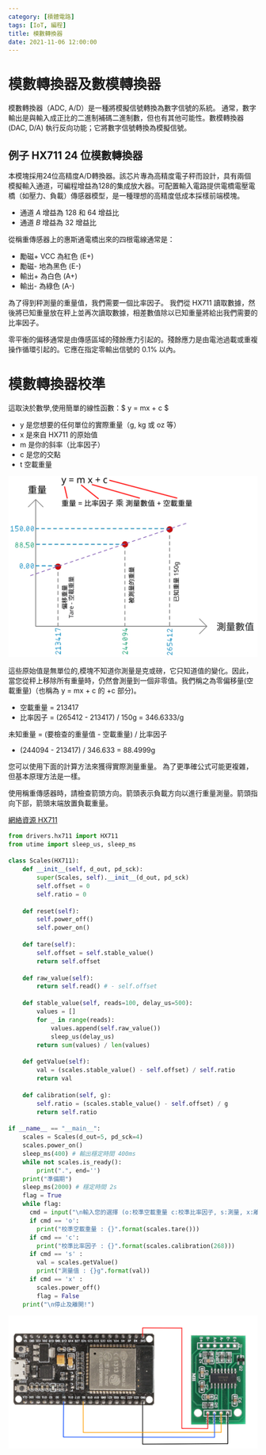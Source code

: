 ```yaml
---
category: [積體電路]
tags: [IoT, 編程]
title: 模數轉換器
date: 2021-11-06 12:00:00
---
```


# 模數轉換器及數模轉換器

模數轉換器（ADC, A/D）是一種將模擬信號轉換為數字信號的系統。 通常，數字輸出是與輸入成正比的二進制補碼二進制數，但也有其他可能性。數模轉換器 (DAC, D/A) 執行反向功能；它將數字信號轉換為模擬信號。

## 例子 HX711 24 位模數轉換器

本模塊採用24位高精度A/D轉換器。該芯片專為高精度電子秤而設計，具有兩個模擬輸入通道，可編程增益為128的集成放大器。可配置輸入電路提供電橋電壓電橋（如壓力、負載）傳感器模型，是一種理想的高精度低成本採樣前端模塊。

 - 通道 *A* 增益為 128 和 64 增益比
 - 通道 *B* 增益為 32 增益比
 
從稱重傳感器上的惠斯通電橋出來的四根電線通常是：

 - 勵磁+ VCC 為紅色 (E+)
 - 勵磁- 地為黑色 (E-)
 - 輸出+ 為白色 (A+)
 - 輸出- 為綠色 (A-)
 
為了得到秤測量的重量值，我們需要一個比率因子。 我們從 HX711 讀取數據，然後將已知重量放在秤上並再次讀取數據，相差數值除以已知重量將給出我們需要的比率因子。
 
零平衡的偏移通常是由傳感區域的殘餘應力引起的。殘餘應力是由電池過載或重複操作循環引起的。它應在指定零輸出信號的 0.1% 以內。

# 模數轉換器校準

這取決於數學,使用簡單的線性函數：$ y = mx + c $

 - y 是您想要的任何單位的實際重量（g, kg 或 oz 等）
 - x 是來自 HX711 的原始值
 - m 是你的斜率（比率因子）
 - c 是您的交點
 - t 空載重量

![Alt scale](../assets/img/iot/linearw.png)

這些原始值是無單位的,模塊不知道你測量是克或磅，它只知道值的變化。因此，當您從秤上移除所有重量時，仍然會測量到一個非零值。我們稱之為零偏移量(空載重量)（也稱為 y = mx + c 的 +c 部分)。

 - 空載重量 = 213417
 - 比率因子 = (265412 - 213417) / 150g = 346.6333/g

未知重量 = (要檢查的重量值 - 空載重量) / 比率因子

 - (244094 - 213417) / 346.633 = 88.4999g

您可以使用下面的計算方法來獲得實際測量重量。 為了更準確公式可能更複雜，但基本原理方法是一樣。


 
使用稱重傳感器時，請檢查箭頭方向。箭頭表示負載方向以進行重量測量。箭頭指向下部，箭頭末端放置負載重量。
 
  [網絡資源 HX711](https://github.com/SergeyPiskunov/micropython-hx711)


```python
from drivers.hx711 import HX711
from utime import sleep_us, sleep_ms

class Scales(HX711):
    def __init__(self, d_out, pd_sck):
        super(Scales, self).__init__(d_out, pd_sck)
        self.offset = 0
        self.ratio = 0

    def reset(self):
        self.power_off()
        self.power_on()

    def tare(self):
        self.offset = self.stable_value()
        return self.offset

    def raw_value(self):
        return self.read() # - self.offset

    def stable_value(self, reads=100, delay_us=500):
        values = []
        for _ in range(reads):
            values.append(self.raw_value())
            sleep_us(delay_us)
        return sum(values) / len(values)            

    def getValue(self):
        val = (scales.stable_value() - self.offset) / self.ratio
        return val

    def calibration(self, g):
        self.ratio = (scales.stable_value() - self.offset) / g
        return self.ratio

if __name__ == "__main__":
    scales = Scales(d_out=5, pd_sck=4)
    scales.power_on()
    sleep_ms(400) # 輸出穩定時間 400ms
    while not scales.is_ready():
        print(".", end='')
    print("準備期")
    sleep_ms(2000) # 穩定時間 2s
    flag = True
    while flag:
      cmd = input("\n輸入您的選擇 (o:校準空載重量 c:校準比率因子, s:測量, x:離開) : ")
      if cmd == 'o':
        print("校準空載重量 : {}".format(scales.tare()))
      if cmd == 'c':
        print("校準比率因子 : {}".format(scales.calibration(268)))
      if cmd == 's' :
        val = scales.getValue()
        print("測量值 : {}g".format(val))
      if cmd == 'x' :
        scales.power_off()
        flag = False
    print("\n停止及離開!")

```

![Alt scale](../assets/img/iot/scales.png)